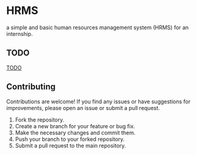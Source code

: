# HRMS
a simple and basic human resources management system (HRMS) for an internship.
## TODO
[TODO](TODO.md)

## Contributing

Contributions are welcome! If you find any issues or have suggestions for improvements, please open an issue or submit a pull request.

1. Fork the repository.
2. Create a new branch for your feature or bug fix.
3. Make the necessary changes and commit them.
4. Push your branch to your forked repository.
5. Submit a pull request to the main repository.
